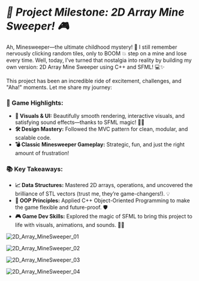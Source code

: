 # ***🚀 Project Milestone: 2D Array Mine Sweeper! 🎮***

Ah, Minesweeper—the ultimate childhood mystery! 🤔 I still remember nervously clicking random tiles, only to BOOM 💥 step on a mine and lose every time. Well, today, I’ve turned that nostalgia into reality by building my own version: 2D Array Mine Sweeper using C++ and SFML! 💻✨

This project has been an incredible ride of excitement, challenges, and "Aha!" moments. Let me share my journey:

### **🎯 Game Highlights:**
- **🎨 Visuals & UI:** Beautifully smooth rendering, interactive visuals, and satisfying sound effects—thanks to SFML magic! 🌟🎶
- **🛠️ Design Mastery:** Followed the MVC pattern for clean, modular, and scalable code.
- **💣 Classic Minesweeper Gameplay:** Strategic, fun, and just the right amount of frustration!

### **📚 Key Takeaways:**
- **📈 Data Structures:** Mastered 2D arrays, operations, and uncovered the brilliance of STL vectors (trust me, they’re game-changers!). 💡
- **🧩 OOP Principles:** Applied C++ Object-Oriented Programming to make the game flexible and future-proof. 🛡️
- **🎮 Game Dev Skills:** Explored the magic of SFML to bring this project to life with visuals, animations, and sounds. 🎵✨

![2D_Array_MineSweeper_01](https://github.com/user-attachments/assets/43afc29a-3451-43b8-b715-cff13703bb2e)


![2D_Array_MineSweeper_02](https://github.com/user-attachments/assets/af53e54a-2f17-443f-a2ed-023b981e984a)

![2D_Array_MineSweeper_03](https://github.com/user-attachments/assets/dea5afe4-a29e-4646-ab27-0c99ccd2c9c6)

![2D_Array_MineSweeper_04](https://github.com/user-attachments/assets/ba0453c2-7d2a-446f-8359-e3910b929c31)
